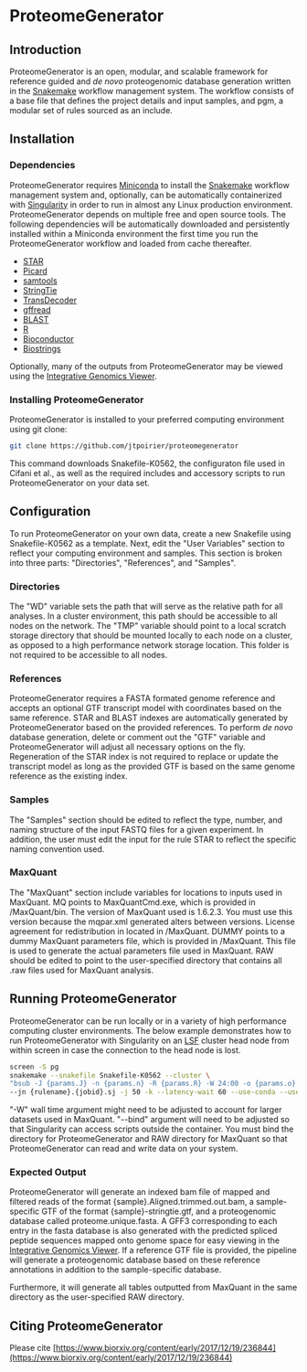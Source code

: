 # ProteomeGenerator

## Introduction

ProteomeGenerator is an open, modular, and scalable framework for reference guided and *de novo* proteogenomic database generation written in the [Snakemake](https://snakemake.readthedocs.io/en/stable/) workflow management system. The workflow consists of a base file that defines the project details and input samples, and pgm, a modular set of rules sourced as an include.

## Installation

### Dependencies

ProteomeGenerator requires [Miniconda](https://conda.io/miniconda.html) to install the [Snakemake](https://snakemake.readthedocs.io/en/stable/) workflow management system and, optionally, can be automatically containerized with [Singularity](https://singularity.lbl.gov/) in order to run in almost any Linux production environment. ProteomeGenerator depends on multiple free and open source tools. The following dependencies will be automatically downloaded and persistently installed within a Miniconda environment the first time you run the ProteomeGenerator workflow and loaded from cache thereafter.

* [STAR](https://github.com/alexdobin/STAR)
* [Picard](http://broadinstitute.github.io/picard/)
* [samtools](http://samtools.sourceforge.net)
* [StringTie](https://ccb.jhu.edu/software/stringtie/)
* [TransDecoder](https://github.com/TransDecoder/TransDecoder/wiki)
* [gffread](https://github.com/gpertea/gffread)
* [BLAST](https://blast.ncbi.nlm.nih.gov/Blast.cgi)
* [R](https://www.r-project.org/)
* [Bioconductor](https://bioconductor.org/)
* [Biostrings](https://bioconductor.org/packages/release/bioc/html/Biostrings.html)

Optionally, many of the outputs from ProteomeGenerator may be viewed using the [Integrative Genomics Viewer](http://software.broadinstitute.org/software/igv/).

### Installing ProteomeGenerator

ProteomeGenerator is installed to your preferred computing environment using git clone:

```bash
git clone https://github.com/jtpoirier/proteomegenerator
```

This command downloads Snakefile-K0562, the configuraton file used in Cifani et al., as well as the required includes and accessory scripts to run ProteomeGenerator on your data set.

## Configuration

To run ProteomeGenerator on your own data, create a new Snakefile using Snakefile-K0562 as a template. Next, edit the "User Variables" section to reflect your computing environment and samples. This section is broken into three parts: "Directories", "References", and "Samples".

### Directories

The "WD" variable sets the path that will serve as the relative path for all analyses. In a cluster environment, this path should be accessible to all nodes on the network. The "TMP" variable should point to a local scratch storage directory that should be mounted locally to each node on a cluster, as opposed to a high performance network storage location. This folder is not required to be accessible to all nodes.

### References

ProteomeGenerator requires a FASTA formated genome reference and accepts an optional GTF transcript model with coordinates based on the same reference. STAR and BLAST indexes are automatically generated by ProteomeGenerator based on the provided references. To perform *de novo* database generation, delete or comment out the "GTF" variable and ProteomeGenerator will adjust all necessary options on the fly. Regeneration of the STAR index is not required to replace or update the transcript model as long as the provided GTF is based on the same genome reference as the existing index.

### Samples

The "Samples" section should be edited to reflect the type, number, and naming structure of the input FASTQ files for a given experiment. In addition, the user must edit the input for the rule STAR to reflect the specific naming convention used.

### MaxQuant

The "MaxQuant" section include variables for locations to inputs used in MaxQuant. MQ points to MaxQuantCmd.exe, which is provided in /MaxQuant/bin. The version of MaxQuant used is 1.6.2.3. You must use this version because the mqpar.xml generated alters between versions. License agreement for redistribution in located in /MaxQuant. DUMMY points to a dummy MaxQuant parameters file, which is provided in /MaxQuant. This file is used to generate the actual parameters file used in MaxQuant. RAW should be edited to point to the user-specified directory that contains all .raw files used for MaxQuant analysis.

## Running ProteomeGenerator

ProteomeGenerator can be run locally or in a variety of high performance computing cluster environments. The below example demonstrates how to run ProteomeGenerator with Singularity on an [LSF](https://www.ibm.com/support/knowledgecenter/en/SSETD4/product_welcome_platform_lsf.html) cluster head node from within screen in case the connection to the head node is lost.



```bash
screen -S pg
snakemake --snakefile Snakefile-K0562 --cluster \
"bsub -J {params.J} -n {params.n} -R {params.R} -W 24:00 -o {params.o} -eo {params.eo}" \
--jn {rulename}.{jobid}.sj -j 50 -k --latency-wait 60 --use-conda --use-singularity --singularity-args "--bind /data:/data" --ri
```

"-W" wall time argument might need to be adjusted to account for larger datasets used in MaxQuant.
"--bind" argument will need to be adjusted so that Singularity can access scripts outside the container. You must bind the directory for ProteomeGenerator and RAW directory for MaxQuant so that ProteomeGenerator can read and write data on your system.

### Expected Output

ProteomeGenerator will generate an indexed bam file of mapped and filtered reads of the format {sample}.Aligned.trimmed.out.bam, a sample-specific GTF of the format {sample}-stringtie.gtf, and a proteogenomic database called proteome.unique.fasta. A GFF3 corresponding to each entry in the fasta database is also generated with the predicted spliced peptide sequences mapped onto genome space for easy viewing in the [Integrative Genomics Viewer](http://software.broadinstitute.org/software/igv/). If a reference GTF file is provided, the pipeline will generate a proteogenomic database based on these reference annotations in addition to the sample-specific database.

Furthermore, it will generate all tables outputted from MaxQuant in the same directory as the user-specified RAW directory.

## Citing ProteomeGenerator

Please cite [https://www.biorxiv.org/content/early/2017/12/19/236844](https://www.biorxiv.org/content/early/2017/12/19/236844)
